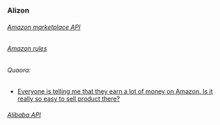### Alizon ###


###### [Amazon marketplace API](https://developer.amazonservices.ca/gp/mws/docs.html/)

###### [Amazon rules](https://www.amazon.com/gp/help/customer/display.html?ie=UTF8&nodeId=201808430)

###### Quaora:
 - [Everyone is telling me that they earn a lot of money on Amazon. Is it really so easy to sell product there?](https://www.quora.com/Everyone-is-telling-me-that-they-earn-a-lot-of-money-on-Amazon-Is-it-really-so-easy-to-sell-product-there)

###### [Alibaba API](https://open.alibaba.com/us/portal/resourceDetail?articleId=102691&categoryId=101734)
